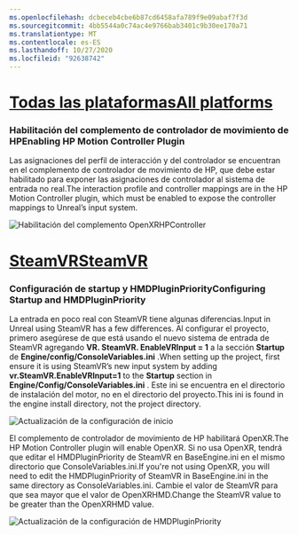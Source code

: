 ```yaml
---
ms.openlocfilehash: dcbeceb4cbe6b87cd6458afa789f9e09abaf7f3d
ms.sourcegitcommit: 4bb5544a0c74ac4e9766bab3401c9b30ee170a71
ms.translationtype: MT
ms.contentlocale: es-ES
ms.lasthandoff: 10/27/2020
ms.locfileid: "92638742"
---
```

# <a name="all-platforms"></a>[<span data-ttu-id="9d7cd-101">Todas las plataformas</span><span class="sxs-lookup"><span data-stu-id="9d7cd-101">All platforms</span></span>](#tab/all)

### <a name="enabling-hp-motion-controller-plugin"></a><span data-ttu-id="9d7cd-102">Habilitación del complemento de controlador de movimiento de HP</span><span class="sxs-lookup"><span data-stu-id="9d7cd-102">Enabling HP Motion Controller Plugin</span></span> 

<span data-ttu-id="9d7cd-103">Las asignaciones del perfil de interacción y del controlador se encuentran en el complemento de controlador de movimiento de HP, que debe estar habilitado para exponer las asignaciones de controlador al sistema de entrada no real.</span><span class="sxs-lookup"><span data-stu-id="9d7cd-103">The interaction profile and controller mappings are in the HP Motion Controller plugin, which must be enabled to expose the controller mappings to Unreal’s input system.</span></span>

![Habilitación del complemento OpenXRHPController](../images/reverb-g2-img-01.png)

# <a name="steamvr"></a>[<span data-ttu-id="9d7cd-105">SteamVR</span><span class="sxs-lookup"><span data-stu-id="9d7cd-105">SteamVR</span></span>](#tab/steamvr)

### <a name="configuring-startup-and-hmdpluginpriority"></a><span data-ttu-id="9d7cd-106">Configuración de startup y HMDPluginPriority</span><span class="sxs-lookup"><span data-stu-id="9d7cd-106">Configuring Startup and HMDPluginPriority</span></span>

<span data-ttu-id="9d7cd-107">La entrada en poco real con SteamVR tiene algunas diferencias.</span><span class="sxs-lookup"><span data-stu-id="9d7cd-107">Input in Unreal using SteamVR has a few differences.</span></span>  <span data-ttu-id="9d7cd-108">Al configurar el proyecto, primero asegúrese de que está usando el nuevo sistema de entrada de SteamVR agregando **VR. SteamVR. EnableVRInput = 1** a la sección **Startup** de **Engine/config/ConsoleVariables.ini** .</span><span class="sxs-lookup"><span data-stu-id="9d7cd-108">When setting up the project, first ensure it is using SteamVR’s new input system by adding **vr.SteamVR.EnableVRInput=1** to the **Startup** section in **Engine/Config/ConsoleVariables.ini** .</span></span>  <span data-ttu-id="9d7cd-109">Este ini se encuentra en el directorio de instalación del motor, no en el directorio del proyecto.</span><span class="sxs-lookup"><span data-stu-id="9d7cd-109">This ini is found in the engine install directory, not the project directory.</span></span>

![Actualización de la configuración de inicio](../images/reverb-g2-img-07.png)

<span data-ttu-id="9d7cd-111">El complemento de controlador de movimiento de HP habilitará OpenXR.</span><span class="sxs-lookup"><span data-stu-id="9d7cd-111">The HP Motion Controller plugin will enable OpenXR.</span></span>  <span data-ttu-id="9d7cd-112">Si no usa OpenXR, tendrá que editar el HMDPluginPriority de SteamVR en BaseEngine.ini en el mismo directorio que ConsoleVariables.ini.</span><span class="sxs-lookup"><span data-stu-id="9d7cd-112">If you're not using OpenXR, you will need to edit the HMDPluginPriority of SteamVR in BaseEngine.ini in the same directory as ConsoleVariables.ini.</span></span>  <span data-ttu-id="9d7cd-113">Cambie el valor de SteamVR para que sea mayor que el valor de OpenXRHMD.</span><span class="sxs-lookup"><span data-stu-id="9d7cd-113">Change the SteamVR value to be greater than the OpenXRHMD value.</span></span>

![Actualización de la configuración de HMDPluginPriority](../images/reverb-g2-img-08.png)


